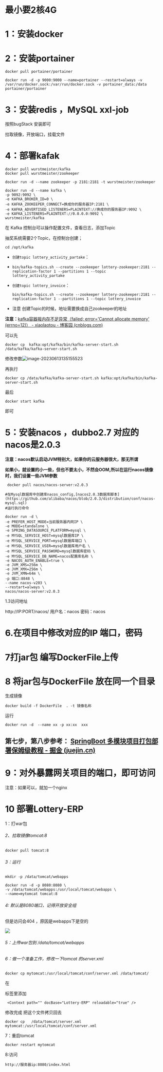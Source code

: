 # 最小要2核4G 

# 1：安装docker

# 2：安装portainer

```
docker pull portainer/portainer
```

```
docker run -d -p 9000:9000 --name=portainer --restart=always -v /var/run/docker.sock:/var/run/docker.sock -v portainer_data:/data portainer/portainer

```

# 3：安装redis ，MySQL  xxl-job 

按照bugStack 安装即可

拉取镜像，开放端口，挂载文件

# 4：部署kafak

```
docker pull wurstmeister/kafka
docker pull wurstmeister/zookeeper

```

```
docker run -d --name zookeeper -p 2181:2181 -t wurstmeister/zookeeper
```

```
docker run -d --name kafka \
-p 9092:9092 \
-e KAFKA_BROKER_ID=0 \
-e KAFKA_ZOOKEEPER_CONNECT=换成你的服务器IP:2181 \
-e KAFKA_ADVERTISED_LISTENERS=PLAINTEXT://换成你的服务器IP:9092 \
-e KAFKA_LISTENERS=PLAINTEXT://0.0.0.0:9092 \
wurstmeister/kafka

```

在 Kafka 控制台可以操作配置文件，查看日志，添加Topic

抽奖系统需要2个Topic，在控制台创建；

```
cd /opt/kafka
```



- `创建topic lottery_activity_partake`：
- ```
  bin/kafka-topics.sh --create --zookeeper lottery-zookeeper:2181 --replication-factor 1 --partitions 1 --topic lottery_activity_partake
  ```

- `创建topic lottery_invoice`：

  ```
  bin/kafka-topics.sh --create --zookeeper lottery-zookeeper:2181 --replication-factor 1 --partitions 1 --topic lottery_invoice
  ```

  

- 注意 创建Topic的时候，地址需要换成自己zookeeper的地址

**注意：**[kafka容器报内存不足异常（failed; error='Cannot allocate memory' (errno=12)） - xiaolaotou - 博客园 (cnblogs.com)](https://www.cnblogs.com/yfb918/p/10598619.html)

可以先

```
docker cp  kafka:opt/kafka/bin/kafka-server-start.sh /data/kafka/kafka-server-start.sh
```

修改参数![image-20230613135155523](C:\Users\28472\AppData\Roaming\Typora\typora-user-images\image-20230613135155523.png)

再执行

```
docker cp /data/kafka/kafka-server-start.sh kafka:opt/kafka/bin/kafka-server-start.sh

```

最后

```
docker start kafka 
```

即可

# 5：安装nacos ，dubbo2.7 对应的nacos是2.0.3 

**注意：nacos默认启动JVM特别大，如果你的云服务器很大，那无所谓**

**如果小，就设置的小一些，但也不要太小，不然会OOM,所以在运行nacos镜像时，我们设置一些JVM参数**

```
 docker pull nacos/nacos-server:v2.0.3
```

```
#在Mysql数据库中创建库nacos_config,[nacos2.0.3数据库脚本](https://github.com/alibaba/nacos/blob/2.0.3/distribution/conf/nacos-mysql.sql)      
#运行执行命令

docker run -d \
-e PREFER_HOST_MODE=当前服务器内网IP \
-e MODE=standalone \
-e SPRING_DATASOURCE_PLATFORM=mysql \
-e MYSQL_SERVICE_HOST=mysql数据库IP \
-e MYSQL_SERVICE_PORT=mysql数据库端口 \
-e MYSQL_SERVICE_USER=mysql数据库用户名 \
-e MYSQL_SERVICE_PASSWORD=mysql数据库密码 \
-e MYSQL_SERVICE_DB_NAME=nacos配置库名称 \
-e NACOS_AUTH_ENABLE=true \
-e JVM_XMS=256m \
-e JVM_XMX=256m \
-e JVM_XMN=64m \
-p 端口:8848 \
--name nacos-v203 \
--restart=always \
nacos/nacos-server:v2.0.3
```



1.3访问地址

http://IP:PORT/nacos/ 用户名：nacos 密码：nacos



# 6.在项目中修改对应的IP 端口，密码

# 7打jar包 编写DockerFile上传

# 8 将jar包与DockerFile 放在同一个目录

生成镜像

```
docker build -f DockerFile  . -t 镜像名称
```

运行

```
docker run -d  --name xx -p xx:xx  xxx
```

## **第七步，第八步参考：** [SpringBoot 多模块项目打包部署保姆级教程 - 掘金 (juejin.cn)](https://juejin.cn/post/7223593286698680375)

# 9：对外暴露网关项目的端口，即可访问

注意：如果可以，就加一个nginx

# 10 部署Lottery-ERP

1：打war包

###### 2、拉取镜像tomcat:8

```
docker pull tomcat:8
```

###### 3：运行

```
mkdir -p /data/tomcat/webapps

docker run -d -p 8080:8080 \
-v /data/tomcat/webapps:/usr/local/tomcat/webapps \
--name=mytomcat tomcat:8
```

###### 4:  默认是8080端口，记得开放安全组

但是访问会404 ，原因是webapps下是空的

![](https://gitee.com/liangzicao/imgs/raw/master/20230614225116.png)

###### 5：上传war包到 /data/tomcat/webapps

###### 6：做一个准备工作，修改一下tomcat 的server.xml

```
docker cp mytomcat:/usr/local/tomcat/conf/server.xml /data/tomcat/

```

在 <Host></Host>

标签里添加

```
 <Context path="" docBase="Lottery-ERP" reloadable="true" />
```

修改完成 把这个文件拷贝回去

```
docker cp   /data/tomcat/server.xml mytomcat:/usr/local/tomcat/conf/server.xml 
```

7：重启tomcat 

```
docker restart mytomcat
```

8:访问

```
http://服务器ip:8080/index.html
```

